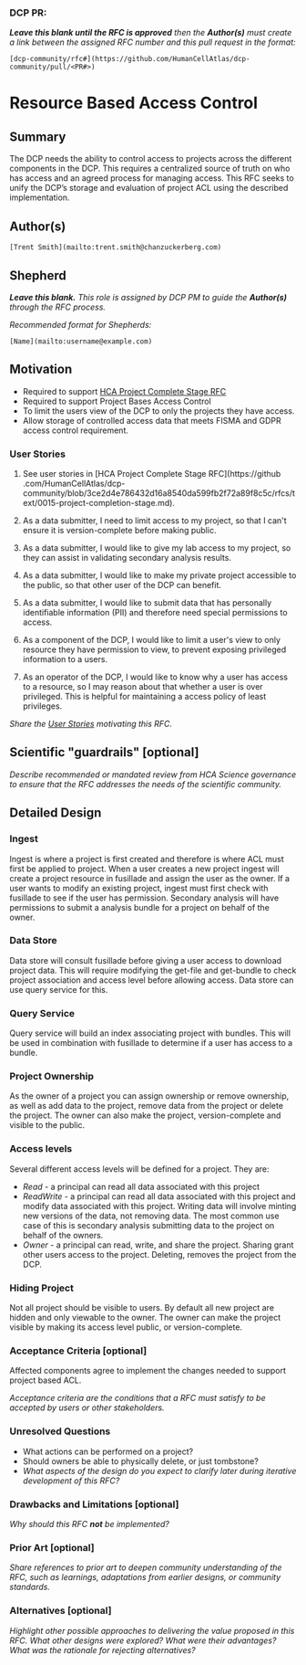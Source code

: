 ### DCP PR:

***Leave this blank until the RFC is approved** then the **Author(s)** must create a link between the assigned RFC number and this pull request in the format:*

`[dcp-community/rfc#](https://github.com/HumanCellAtlas/dcp-community/pull/<PR#>)`

# Resource Based Access Control

## Summary

The DCP needs the ability to control access to projects across the different components in the DCP. This requires a 
centralized source of truth on who has access and an agreed process for managing access. This RFC seeks to unify the 
DCP’s storage and evaluation of project ACL using the described implementation.

## Author(s)

`[Trent Smith](mailto:trent.smith@chanzuckerberg.com)`

## Shepherd
***Leave this blank.** This role is assigned by DCP PM to guide the **Author(s)** through the RFC process.*

*Recommended format for Shepherds:*

 `[Name](mailto:username@example.com)`

## Motivation

- Required to support [HCA Project Complete Stage RFC](https://github.com/HumanCellAtlas/dcp-community/blob/3ce2d4e786432d16a8540da599fb2f72a89f8c5c/rfcs/text/0015-project-completion-stage.md)
- Required to support Project Bases Access Control
- To limit the users view of the DCP to only the projects they have access.
- Allow storage of controlled access data that meets FISMA and GDPR access control requirement.

### User Stories

1. See user stories in [HCA Project Complete Stage RFC](https://github
.com/HumanCellAtlas/dcp-community/blob/3ce2d4e786432d16a8540da599fb2f72a89f8c5c/rfcs/text/0015-project-completion-stage.md).

1. As a data submitter, I need to limit access to my project, so that I can't ensure it is version-complete before 
 making public.

1. As a data submitter, I would like to give my lab access to my project, so they can assist in validating secondary 
 analysis results.

1. As a data submitter, I would like to make my private project accessible to the public, so that other user of the DCP
 can benefit.  

1. As a data submitter, I would like to submit data that has personally identifiable information (PII) and therefore 
 need special permissions to access.
 
1. As a component of the DCP, I would like to limit a user's view to only resource they have permission to view, to 
 prevent exposing privileged information to a users.

1. As an operator of the DCP, I would like to know why a user has access to a resource, so I may reason about that 
 whether a user is over privileged. This is helpful for maintaining a access policy of least privileges.

*Share the [User Stories](https://www.mountaingoatsoftware.com/agile/user-stories) motivating this RFC.*

## Scientific "guardrails" [optional]

*Describe recommended or mandated review from HCA Science governance to ensure that the RFC addresses the needs of the scientific community.*

## Detailed Design

### Ingest
Ingest is where a project is first created and therefore is where ACL must first be applied to project. When a user 
creates a new project ingest will create a project resource in fusillade and assign the user as the owner. If a user 
wants to modify an existing project, ingest must first check with fusillade to see if the user has permission. Secondary
analysis will have permissions to submit a analysis bundle for a project on behalf of the owner.
 
### Data Store
Data store will consult fusillade before giving a user access to download project data. This will require modifying 
the get-file and get-bundle to check project association and access level before allowing
 access. Data store can use query service for this.

### Query Service
Query service will build an index associating project with bundles. This will be used in combination with fusillade 
to determine if a user has access to a bundle.

### Project Ownership

As the owner of a project you can assign ownership or remove ownership, as well as add data to the project, 
remove data from the project or delete the project. The owner can also make the project, version-complete and visible
 to the public.

### Access levels
Several different access levels will be defined for a project. They are:
 - *Read* - a principal can read all data associated with this project
 - *ReadWrite* - a principal can read all data associated with this project and modify data associated with this 
 project. Writing data will involve minting new versions of the data, not removing data. The most common use case of 
 this is secondary analysis submitting data to the project on behalf of the owners.
 - *Owner* - a principal can read, write, and share the project. Sharing grant other users access to the 
 project. Deleting, removes the project from the DCP.
 
### Hiding Project
Not all project should be visible to users. By default all new project are hidden and only viewable to the owner. The
 owner can make the project visible by making its access level public, or version-complete.

### Acceptance Criteria [optional]

Affected components agree to implement the changes needed to support project based ACL.

*Acceptance criteria are the conditions that a RFC must satisfy to be accepted by users or other stakeholders.* 

### Unresolved Questions

- What actions can be performed on a project?
- Should owners be able to physically delete, or just tombstone?
- *What aspects of the design do you expect to clarify later during iterative development of this RFC?*

### Drawbacks and Limitations [optional]

*Why should this RFC **not** be implemented?*

### Prior Art [optional]

*Share references to prior art to deepen community understanding of the RFC, such as learnings, adaptations from earlier designs, or community standards.*

### Alternatives [optional]

*Highlight other possible approaches to delivering the value proposed in this RFC. 
What other designs were explored? What were their advantages? What was the rationale for rejecting alternatives?*

